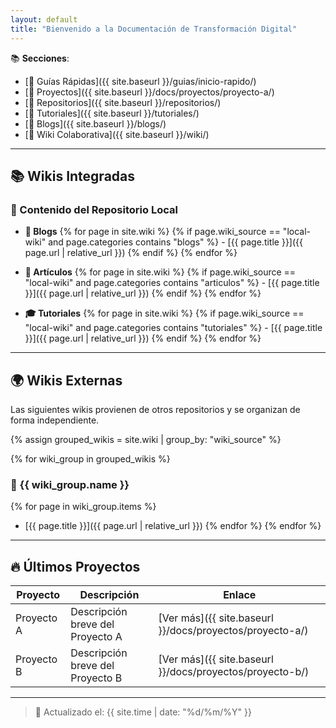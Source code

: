 ```yaml
---
layout: default
title: "Bienvenido a la Documentación de Transformación Digital"
---
```


📚 **Secciones**:  
- [📑 Guías Rápidas]({{ site.baseurl }}/guias/inicio-rapido/)  
- [🚀 Proyectos]({{ site.baseurl }}/docs/proyectos/proyecto-a/)
- [📂 Repositorios]({{ site.baseurl }}/repositorios/)
- [📘 Tutoriales]({{ site.baseurl }}/tutoriales/)
- [📝 Blogs]({{ site.baseurl }}/blogs/)
- [📖 Wiki Colaborativa]({{ site.baseurl }}/wiki/)

---

## 📚 Wikis Integradas

### 📌 Contenido del Repositorio Local

- **📖 Blogs**
  {% for page in site.wiki %}
    {% if page.wiki_source == "local-wiki" and page.categories contains "blogs" %}
      - [{{ page.title }}]({{ page.url | relative_url }})
    {% endif %}
  {% endfor %}

- **📑 Artículos**
  {% for page in site.wiki %}
    {% if page.wiki_source == "local-wiki" and page.categories contains "articulos" %}
      - [{{ page.title }}]({{ page.url | relative_url }})
    {% endif %}
  {% endfor %}

- **🎓 Tutoriales**
  {% for page in site.wiki %}
    {% if page.wiki_source == "local-wiki" and page.categories contains "tutoriales" %}
      - [{{ page.title }}]({{ page.url | relative_url }})
    {% endif %}
  {% endfor %}

---

## 🌍 Wikis Externas

Las siguientes wikis provienen de otros repositorios y se organizan de forma independiente.

{% assign grouped_wikis = site.wiki | group_by: "wiki_source" %}

{% for wiki_group in grouped_wikis %}
### 🔹 {{ wiki_group.name }}
{% for page in wiki_group.items %}
- [{{ page.title }}]({{ page.url | relative_url }})
{% endfor %}
{% endfor %}

---

## 🔥 Últimos Proyectos

| Proyecto | Descripción | Enlace |
|----------|-------------|--------|
| Proyecto A | Descripción breve del Proyecto A | [Ver más]({{ site.baseurl }}/docs/proyectos/proyecto-a/) |
| Proyecto B | Descripción breve del Proyecto B | [Ver más]({{ site.baseurl }}/docs/proyectos/proyecto-b/) |

---

> 📅 Actualizado el: {{ site.time | date: "%d/%m/%Y" }}